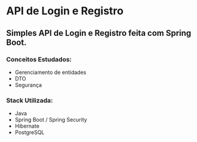 # API de Login e Registro 

## Simples API de Login e Registro feita com Spring Boot.

### Conceitos Estudados:

- Gerenciamento de entidades
- DTO
- Segurança

### Stack Utilizada:

- Java
- Spring Boot / Spring Security
- Hibernate
- PostgreSQL

